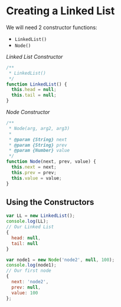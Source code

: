 # Creating a Linked List

We will need 2 constructor functions:
- `LinkedList()`
- `Node()`

_Linked List Constructor_
```javascript
/**
 * LinkedList()
 */
function LinkedList() {
  this.head = null;
  this.tail = null;
}
```

_Node Constructor_
```javascript
/**
 * Node(arg, arg2, arg3)
 *
 * @param {String} next
 * @param {String} prev
 * @param {Number} value
 */
function Node(next, prev, value) {
  this.next = next;
  this.prev = prev;
  this.value = value;
}
```

## Using the Constructors
```javascript
var LL = new LinkedList();
console.log(LL);
// Our Linked List
{
  head: null,
  tail: null
}

var node1 = new Node('node2', null, 100);
console.log(node1);
// Our first node
{
  next: 'node2',
  prev: null,
  value: 100
};
```